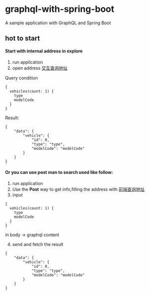 # graphql-with-spring-boot
A sample application with GraphQL and Spring Boot

## hot to start

#### Start with internal address in explore

1. run application 
2. open address  [交互查询地址](http://localhost:8080/graphiql)

Query condition
```
{
  vehicles(count: 1) {
    type
    modelCode
  }
}
```
Result:
```
{
    "data": {
        "vehicle": {
            "id": 0,
            "type": "type",
            "modelCode": "modelCode"
        }
    }
}
```

#### Or you can use post man to search used like follow:
1. run application 
2. Use the __Post__ way to get info,filling the address with [前端查询地址](http://localhost:8080/graphql)
3. input 
```
{
  vehicles(count: 1) {
    type
    modelCode
  }
}
```
in body -> graphql content

4. send and fetch the result
```
{
    "data": {
        "vehicle": {
            "id": 0,
            "type": "type",
            "modelCode": "modelCode"
        }
    }
}
```

